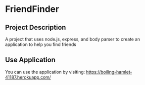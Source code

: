 # FriendFinder

## Project Description

A project that uses node.js, express, and body parser to create an application to help you find friends

## Use Application

You can use the application by visiting: https://boiling-hamlet-41187.herokuapp.com/